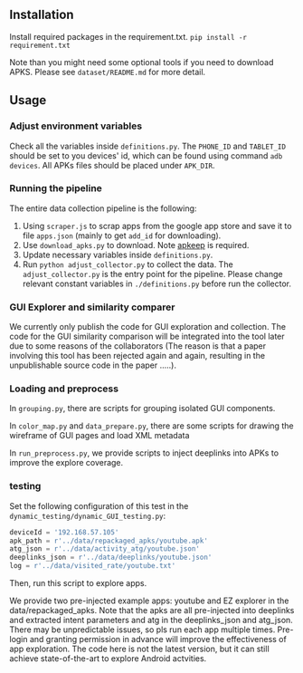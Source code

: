 ## Installation

Install required packages in the requirement.txt.
`pip install -r requirement.txt`

Note than you might need some optional tools if you need to download APKS. Please see `dataset/README.md` for more detail.

## Usage

### Adjust environment variables

Check all the variables inside `definitions.py`.
The `PHONE_ID` and `TABLET_ID` should be set to you devices' id, which
can be found using command `adb devices`. All APKs files should be placed under `APK_DIR`.

### Running the pipeline

The entire data collection pipeline is the following:

1. Using `scraper.js` to scrap apps from the google app store and save it to file `apps.json` (mainly to get `add_id` for downloading).
2. Use `download_apks.py` to download. Note [apkeep](https://github.com/EFForg/apkeep) is required.
3. Update necessary variables inside `definitions.py`.
4. Run `python adjust_collector.py` to collect the data.
   The `adjust_collector.py` is the entry point for the pipeline.
   Please change relevant constant variables in `./definitions.py` before run the collector.

### GUI Explorer and similarity comparer

We currently only publish the code for GUI exploration and collection. The code for the GUI similarity comparison will be integrated into the tool later due to some reasons of the collaborators (The reason is that a paper involving this tool has been rejected again and again, resulting in the unpublishable source code in the paper .....).

### Loading and preprocess

In `grouping.py`, there are scripts for grouping isolated GUI components.

In `color_map.py` and `data_prepare.py`, there are some scripts for drawing the wireframe of GUI pages and load XML metadata

In `run_preprocess.py`, we provide scripts to inject deeplinks into APKs to improve the explore coverage.

### testing

Set the following configuration of this test in the `dynamic_testing/dynamic_GUI_testing.py`:

```python
deviceId = '192.168.57.105'
apk_path = r'../data/repackaged_apks/youtube.apk'
atg_json = r'../data/activity_atg/youtube.json'
deeplinks_json = r'../data/deeplinks/youtube.json'
log = r'../data/visited_rate/youtube.txt'
```

Then, run this script to explore apps.

We provide two pre-injected example apps: youtube and EZ explorer in the data/repackaged_apks.
Note that the apks are all pre-injected into deeplinks and extracted intent parameters and atg in the deeplinks_json and atg_json.
There may be unpredictable issues, so pls run each app multiple times.
Pre-login and granting permission in advance will improve the effectiveness of app exploration.
The code here is not the latest version, but it can still achieve state-of-the-art to explore Android actvities.
